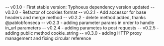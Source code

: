 -- v0.1.0 - First stable version: Typhoeus dependency version updated
-- v0.2.0 - Refactor of cookies format
-- v0.2.1 - Add accessor for base headers and merge method
-- v0.2.2 - delete method added, thanks @pablobfonseca
-- v0.2.3 - adding parameter params in order to handle in_url parameters
-- v0.2.4 - adding parametes to post requests
-- v0.2.5 - adding public method cookie_string
-- v0.3.0 - adding HTTP proxy management and fixing circular reference
